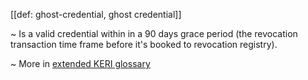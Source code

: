 [[def: ghost-credential, ghost credential]]

~ Is a valid credential within in a 90 days grace period (the revocation transaction time frame before it's booked to revocation registry). 

~ More in <a href="https://weboftrust.github.io/WOT-terms/docs/glossary/ghost-credential">extended KERI glossary</a>
